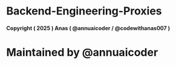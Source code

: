 # Backend-Engineering-Proxies



#### Copyright ( 2025 ) Anas ( @annuaicoder / @codewithanas007 )



# Maintained by @annuaicoder
